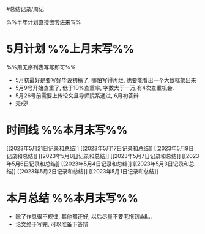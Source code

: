 #总结记录/周记 

%%半年计划直接嵌套进来%%

# 5月计划  %%上月末写%%

%%用无序列表写写即可%%
- 5月初最好是要写好毕设初稿了, 哪怕写得再烂, 也要能看出一个大致框架出来
- 5月9号开始查重了, 低于10%查重率, 字数大于一万,有4次查重机会.
- 5月26号前需要上传论文且导师院系通过, 6月初答辩
- 完成!

# 时间线 %%本月末写%%
[[2023年5月21日记录和总结]]
[[2023年5月17日记录和总结]]
[[2023年5月9日记录和总结]]
[[2023年5月8日记录和总结]]
[[2023年5月7日记录和总结]]
[[2023年5月6日记录和总结]]
[[2023年5月4日记录和总结]]
[[2023年5月3日记录和总结]]
[[2023年5月2日记录和总结]]
[[2023年5月1日记录和总结]]

# 本月总结 %%本月末写%%
- 除了作息很不规律, 其他都还好, 以后尽量不要老拖到ddl...
- 论文终于写完, 可以准备下答辩
